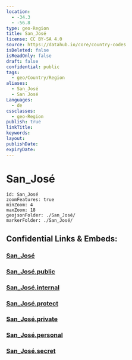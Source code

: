 ```yaml
---
location:
  - -34.3
  - -56.8
type: geo-Region
title: San_José
license: CC BY-SA 4.0
source: https://datahub.io/core/country-codes
isDeleted: false
isReadOnly: false
draft: false
confidential: public
tags:
  - geo/Country/Region
aliases:
  - San_José
  - San José
Languages:
  - de
cssclasses:
  - geo-Region
publish: true
linkTitle:
keywords:
layout:
publishDate:
expiryDate:
---
```


# San_José

```leaflet
id: San_José
zoomFeatures: true 
minZoom: 4 
maxZoom: 18
geojsonFolder: ./San_José/
markerFolder: ./San_José/
```


## Confidential Links & Embeds: 

### [San_José](/_Standards/Earth/Continent/America~South/Uruguay/departments~Uruguay/San_José.md) 

### [San_José.public](/_public/Earth/Continent/America~South/Uruguay/departments~Uruguay/San_José.public.md) 

### [San_José.internal](/_internal/Earth/Continent/America~South/Uruguay/departments~Uruguay/San_José.internal.md) 

### [San_José.protect](/_protect/Earth/Continent/America~South/Uruguay/departments~Uruguay/San_José.protect.md) 

### [San_José.private](/_private/Earth/Continent/America~South/Uruguay/departments~Uruguay/San_José.private.md) 

### [San_José.personal](/_personal/Earth/Continent/America~South/Uruguay/departments~Uruguay/San_José.personal.md) 

### [San_José.secret](/_secret/Earth/Continent/America~South/Uruguay/departments~Uruguay/San_José.secret.md)

